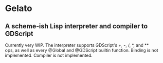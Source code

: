 # Gelato
## A scheme-ish Lisp interpreter and compiler to GDScript

Currently very WIP. The interpreter supports GDScript's +, -, /, *, and ** ops, as well as every @Global and @GDScript builtin function. Binding is not implemented. Compiler is not implemented.
